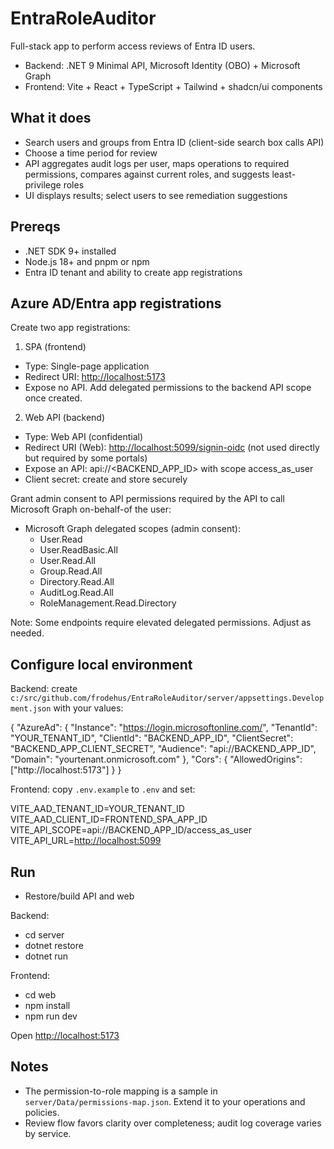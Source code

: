 # EntraRoleAuditor

Full-stack app to perform access reviews of Entra ID users.

- Backend: .NET 9 Minimal API, Microsoft Identity (OBO) + Microsoft Graph
- Frontend: Vite + React + TypeScript + Tailwind + shadcn/ui components

## What it does

- Search users and groups from Entra ID (client-side search box calls API)
- Choose a time period for review
- API aggregates audit logs per user, maps operations to required permissions, compares against current roles, and suggests least-privilege roles
- UI displays results; select users to see remediation suggestions

## Prereqs

- .NET SDK 9+ installed
- Node.js 18+ and pnpm or npm
- Entra ID tenant and ability to create app registrations

## Azure AD/Entra app registrations

Create two app registrations:

1) SPA (frontend)

- Type: Single-page application
- Redirect URI: <http://localhost:5173>
- Expose no API. Add delegated permissions to the backend API scope once created.

2) Web API (backend)

- Type: Web API (confidential)
- Redirect URI (Web): <http://localhost:5099/signin-oidc> (not used directly but required by some portals)
- Expose an API: api://<BACKEND_APP_ID> with scope access_as_user
- Client secret: create and store securely

Grant admin consent to API permissions required by the API to call Microsoft Graph on-behalf-of the user:

- Microsoft Graph delegated scopes (admin consent):
  - User.Read
  - User.ReadBasic.All
  - User.Read.All
  - Group.Read.All
  - Directory.Read.All
  - AuditLog.Read.All
  - RoleManagement.Read.Directory

Note: Some endpoints require elevated delegated permissions. Adjust as needed.

## Configure local environment

Backend: create `c:/src/github.com/frodehus/EntraRoleAuditor/server/appsettings.Development.json` with your values:

{
  "AzureAd": {
    "Instance": "<https://login.microsoftonline.com/>",
    "TenantId": "YOUR_TENANT_ID",
    "ClientId": "BACKEND_APP_ID",
    "ClientSecret": "BACKEND_APP_CLIENT_SECRET",
    "Audience": "api://BACKEND_APP_ID",
    "Domain": "yourtenant.onmicrosoft.com"
  },
  "Cors": {
    "AllowedOrigins": ["http://localhost:5173"]
  }
}

Frontend: copy `.env.example` to `.env` and set:

VITE_AAD_TENANT_ID=YOUR_TENANT_ID
VITE_AAD_CLIENT_ID=FRONTEND_SPA_APP_ID
VITE_API_SCOPE=api://BACKEND_APP_ID/access_as_user
VITE_API_URL=<http://localhost:5099>

## Run

- Restore/build API and web

Backend:

- cd server
- dotnet restore
- dotnet run

Frontend:

- cd web
- npm install
- npm run dev

Open <http://localhost:5173>

## Notes

- The permission-to-role mapping is a sample in `server/Data/permissions-map.json`. Extend it to your operations and policies.
- Review flow favors clarity over completeness; audit log coverage varies by service.
